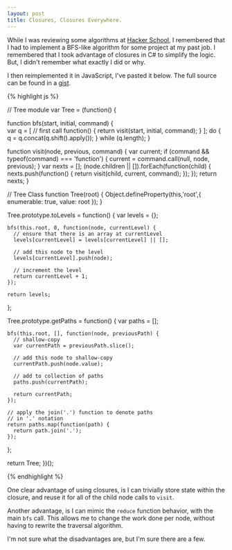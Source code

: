 ```yaml
---
layout: post
title: Closures, Closures Everywhere.
---
```


While I was reviewing some algorithms at [Hacker School](http://hackerschool.com), 
I remembered that I had to implement a BFS-like algorithm for some project at my
past job. I remembered that I took advantage of closures in C# to simplify the
logic. But, I didn't remember what exactly I did or why.

I then reimplemented it in JavaScript, I've pasted it below. The full source can be 
found in a [gist](https://gist.github.com/bruslim/b52355a7955d23c6ac55).

{% highlight js %}

// Tree module
var Tree = (function() {
  
  function bfs(start, initial, command) {  
    var q = [
      // first call
      function() {
        return visit(start, initial, command);
      }
    ];
    do {
      q = q.concat(q.shift().apply());
    } while (q.length);
  }
  
  function visit(node, previous, command) {
    var current;
    if (command && typeof(command) === 'function') {
      current = command.call(null, node, previous);
    }
    var nexts = [];
    (node.children || []).forEach(function(child) {
      nexts.push(function() {
        return visit(child, current, command);
      });
    });
    return nexts;
  }
  
  // Tree Class
  function Tree(root) {
    Object.defineProperty(this,'root',{
      enumerable: true,
      value: root
    });
  }
  
  Tree.prototype.toLevels = function() {
    var levels = {};
    
    bfs(this.root, 0, function(node, currentLevel) {
      // ensure that there is an array at currentLevel
      levels[currentLevel] = levels[currentLevel] || [];
      
      // add this node to the level
      levels[currentLevel].push(node);
      
      // increment the level
      return currentLevel + 1;
    });
    
    return levels;
  };
  
  Tree.prototype.getPaths = function() {
    var paths = [];
    
    bfs(this.root, [], function(node, previousPath) {
      // shallow-copy
      var currentPath = previousPath.slice();
      
      // add this node to shallow-copy
      currentPath.push(node.value); 
      
      // add to collection of paths
      paths.push(currentPath);
      
      return currentPath;
    });
    
    // apply the join('.') function to denote paths
    // in '.' notation
    return paths.map(function(path) {
      return path.join('.');
    });
  };
  
  return Tree;
})();

{% endhighlight %}

One clear advantage of using closures, is I can trivially store state within 
the closure, and reuse it for all of the child node calls to `visit`.

Another advantage, is I can mimic the `reduce` function behavior, with the main
`bfs` call. This allows me to change the work done per node, without having to
rewrite the traversal algorithm.

I'm not sure what the disadvantages are, but I'm sure there are a few.